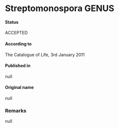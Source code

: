 Streptomonospora GENUS
=======

#### Status
ACCEPTED

#### According to
The Catalogue of Life, 3rd January 2011

#### Published in
null

#### Original name
null

### Remarks
null
